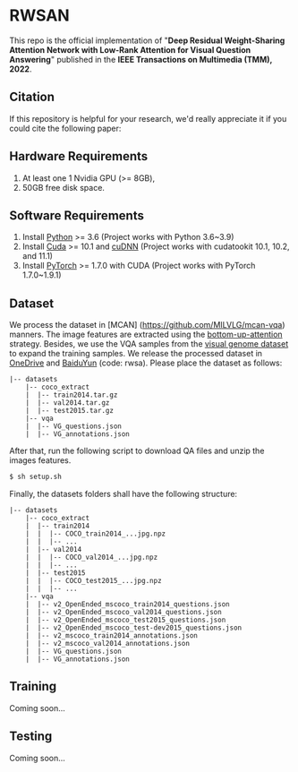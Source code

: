 # RWSAN
This repo is the official implementation of "**Deep Residual Weight-Sharing Attention Network with Low-Rank Attention for Visual Question Answering**" published in the **IEEE Transactions on Multimedia (TMM), 2022**.

## Citation
If this repository is helpful for your research, we'd really appreciate it if you could cite the following paper:

## Hardware Requirements
1. At least one 1 Nvidia GPU (>= 8GB), 
2. 50GB free disk space.

## Software Requirements
1. Install [Python](https://www.python.org/downloads/) >= 3.6 (Project works with Python 3.6~3.9)
2. Install [Cuda](https://developer.nvidia.com/cuda-toolkit) >= 10.1 and [cuDNN](https://developer.nvidia.com/cudnn) (Project works with cudatookit 10.1, 10.2, and 11.1)
3. Install [PyTorch](http://pytorch.org/) >= 1.7.0 with CUDA (Project works with PyTorch 1.7.0~1.9.1)

## Dataset
We process the dataset in [MCAN] (https://github.com/MILVLG/mcan-vqa) manners. The image features are extracted using the [bottom-up-attention](https://github.com/peteanderson80/bottom-up-attention) strategy. Besides, we use the VQA samples from the [visual genome dataset](http://visualgenome.org/) to expand the training samples. We release the processed dataset in [OneDrive](https://zjueducn-my.sharepoint.com/:f:/g/personal/3170105600_zju_edu_cn/ErSY69_1A_dBgvRNQAIgf_UB4GJ9ajaPBr42jNtDTGfeqQ?e=dLhEZ1) and [BaiduYun](https://pan.baidu.com/s/1R9hMzK3KRplhRFj9_vKflQ?pwd=RWSA) (code: rwsa). Please place the dataset as follows:

```angular2html
|-- datasets
	|-- coco_extract
	|  |-- train2014.tar.gz
	|  |-- val2014.tar.gz
	|  |-- test2015.tar.gz
	|-- vqa
	|  |-- VG_questions.json
	|  |-- VG_annotations.json
```

After that, run the following script to download QA files and unzip the images features.

```bash
$ sh setup.sh
```

Finally, the datasets folders shall have the following structure:

```angular2html
|-- datasets
	|-- coco_extract
	|  |-- train2014
	|  |  |-- COCO_train2014_...jpg.npz
	|  |  |-- ...
	|  |-- val2014
	|  |  |-- COCO_val2014_...jpg.npz
	|  |  |-- ...
	|  |-- test2015
	|  |  |-- COCO_test2015_...jpg.npz
	|  |  |-- ...
	|-- vqa
	|  |-- v2_OpenEnded_mscoco_train2014_questions.json
	|  |-- v2_OpenEnded_mscoco_val2014_questions.json
	|  |-- v2_OpenEnded_mscoco_test2015_questions.json
	|  |-- v2_OpenEnded_mscoco_test-dev2015_questions.json
	|  |-- v2_mscoco_train2014_annotations.json
	|  |-- v2_mscoco_val2014_annotations.json
	|  |-- VG_questions.json
	|  |-- VG_annotations.json

```


## Training 
Coming soon...

## Testing
Coming soon...
